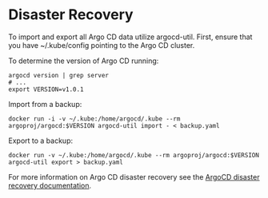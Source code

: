 # Disaster Recovery

To import and export all Argo CD data utilize argocd-util. First, ensure that you have ~/.kube/config pointing to the Argo CD cluster.

To determine the version of Argo CD running:

    argocd version | grep server
    # ...
    export VERSION=v1.0.1

Import from a backup:

    docker run -i -v ~/.kube:/home/argocd/.kube --rm argoproj/argocd:$VERSION argocd-util import - < backup.yaml

Export to a backup:

    docker run -v ~/.kube:/home/argocd/.kube --rm argoproj/argocd:$VERSION argocd-util export > backup.yaml

For more information on Argo CD disaster recovery see the [ArgoCD disaster recovery documentation](https://argo-cd.readthedocs.io/en/stable/operator-manual/disaster_recovery/).
